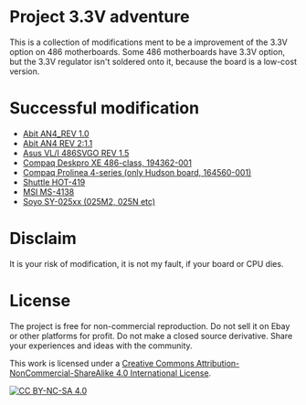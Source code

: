 # Project  3.3V adventure 

This is a collection of modifications ment to be a improvement of the 3.3V option on 486 motherboards. Some 486 motherboards have 3.3V option, but the 3.3V regulator isn't soldered onto it, because the board is a low-cost version.




# Successful modification
- [Abit AN4_REV 1.0](https://github.com/matt1187/3.3V-adventure/blob/main/Abit_AN4/readme.md)
- [Abit AN4 REV 2:1.1](https://github.com/matt1187/3.3V-adventure/blob/main/Abit_AN4/readme_rev2_1_1.md)
- [Asus VL/I 486SVGO REV 1.5](https://github.com/matt1187/3.3V-adventure/blob/main/asus_SVGO/readme.md)
- [Compaq Deskpro XE 486-class, 194362-001](https://github.com/matt1187/3.3V-adventure/blob/main/compaq_XE_486/readme.md)
- [Compaq Prolinea 4-series (only Hudson board, 164560-001)](https://github.com/matt1187/3.3V-adventure/blob/main/compaq_hudson/readme.md)
- [Shuttle HOT-419](https://github.com/matt1187/3.3V-adventure/blob/main/HOT419/readme.md)
- [MSI MS-4138](https://github.com/matt1187/3.3V-adventure/blob/main/MS4138/readme.md)
- [Soyo SY-025xx (025M2, 025N etc) ](https://github.com/matt1187/3.3V-adventure/blob/main/Soyo_SY-025x2/readme.md)

  
# Disclaim
It is your risk of modification, it is not my fault, if your board or CPU dies.


# License
The project is free for non-commercial reproduction. Do not sell it on Ebay or other platforms for profit. Do not make a closed source derivative. Share your experiences and ideas with the community.

This work is licensed under a [Creative Commons Attribution-NonCommercial-ShareAlike 4.0 International License][cc-by-nc-sa].

[![CC BY-NC-SA 4.0][cc-by-nc-sa-image]][cc-by-nc-sa]

[cc-by-nc-sa]: http://creativecommons.org/licenses/by-nc-sa/4.0/
[cc-by-nc-sa-image]: https://licensebuttons.net/l/by-nc-sa/4.0/88x31.png

